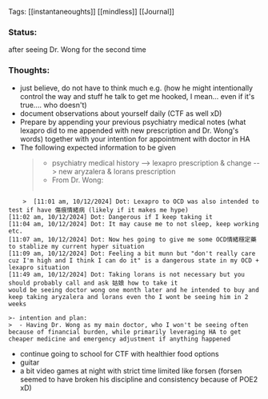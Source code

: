 
Tags: [[instantaneoughts]] [[mindless]] [[Journal]]
### Status:
after seeing Dr. Wong for the second time
### Thoughts:
- just believe, do not have to think much e.g. (how he might intentionally control the way and stuff he talk to get me hooked, I mean... even if it's true.... who doesn't)
- document observations about yourself daily (CTF as well xD)
- Prepare by appending your previous psychiatry medical notes (what lexapro did to me appended with new prescription and Dr. Wong's words) together with your intention for appointment with doctor in HA 
- The following expected information to be given
    >- psychiatry medical history --> lexapro prescription & change --> new aryzalera & lorans prescription  
    >-  From Dr. Wong: 
    >  ```
```
    >  [11:01 am, 10/12/2024] Dot: Lexapro to OCD was also intended to test if have 傷痕情緒病 (likely if it makes me hype)
[11:02 am, 10/12/2024] Dot: Dangerous if I keep taking it
[11:04 am, 10/12/2024] Dot: It may cause me to not sleep, keep working etc.
[11:07 am, 10/12/2024] Dot: Now hes going to give me some OCD情緒穩定藥 to stablize my current hyper situation
[11:09 am, 10/12/2024] Dot: Feeling a bit munn but "don't really care cuz I'm high and I think I can do it" is a dangerous state in my OCD + lexapro situation
[11:49 am, 10/12/2024] Dot: Taking lorans is not necessary but you should probably call and ask 姑娘 how to take it
would be seeing doctor wong one month later and he intended to buy and keep taking aryzalera and lorans even tho I wont be seeing him in 2 weeks 
```
>
    >- intention and plan: 
    >  - Having Dr. Wong as my main doctor, who I won't be seeing often because of financial burden, while primarily leveraging HA to get cheaper medicine and emergency adjustment if anything happened
- continue going to school for CTF with healthier food options 
- guitar
- a bit video games at night with strict time limited like forsen (forsen seemed to have broken his discipline and consistency because of POE2 xD)
